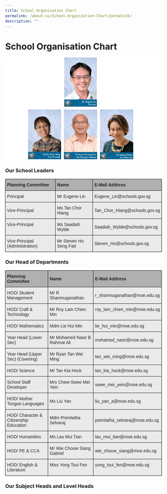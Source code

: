 ```yaml
---
title: School Organisation Chart
permalink: /about-us/School-Organisation-Chart/permalink/
description: ""
---
```

School Organisation Chart
=========================

![](/images/SchoolLeaders.png)

### Our School Leaders

<style type="text/css">
.tg  {border-collapse:collapse;border-spacing:0;}
.tg td{border-color:black;border-style:solid;border-width:1px;font-family:Arial, sans-serif;font-size:14px;
  overflow:hidden;padding:10px 5px;word-break:normal;}
.tg th{border-color:black;border-style:solid;border-width:1px;font-family:Arial, sans-serif;font-size:14px;
  font-weight:normal;overflow:hidden;padding:10px 5px;word-break:normal;}
.tg .tg-y7qa{background-color:#EAEAEA;color:#222;text-align:left;vertical-align:top}
.tg .tg-xxiv{background-color:#B0B0B0;color:#222;font-weight:bold;text-align:left;vertical-align:middle}
.tg .tg-bvia{background-color:#EAEAEA;color:#222;text-align:left;vertical-align:middle}
</style>
<table class="tg">
<thead>
  <tr>
    <th class="tg-xxiv"><span style="color:#222;background-color:#B0B0B0">Planning Committee</span></th>
    <th class="tg-xxiv"><span style="color:#222;background-color:#B0B0B0">Name</span></th>
    <th class="tg-xxiv"><span style="color:#222;background-color:#B0B0B0">E-Mail Address</span></th>
  </tr>
</thead>
<tbody>
  <tr>
    <td class="tg-bvia"><span style="color:#222;background-color:#EAEAEA">Principal</span></td>
    <td class="tg-bvia"><span style="color:#222;background-color:#EAEAEA">Mr Eugene Lin</span></td>
    <td class="tg-bvia"><span style="color:#222;background-color:#EAEAEA">Eugene_Lin@schools.gov.sg</span></td>
  </tr>
  <tr>
    <td class="tg-bvia"><span style="color:#222;background-color:#EAEAEA">Vice-Principal</span></td>
    <td class="tg-bvia"><span style="color:#222;background-color:#EAEAEA">Ms Tan Chor Hiang</span></td>
    <td class="tg-bvia"><span style="color:#222;background-color:#EAEAEA">Tan_Chor_Hiang@schools.gov.sg</span></td>
  </tr>
  <tr>
    <td class="tg-y7qa">Vice-Principal <span style="color:#222;background-color:#EAEAEA"> </span></td>
    <td class="tg-y7qa">Ms Saadiah Wylde<span style="color:#222;background-color:#EAEAEA"> </span></td>
    <td class="tg-bvia"><span style="color:#222;background-color:#EAEAEA">Saadiah_Wylde@schools.gov.sg</span></td>
  </tr>
  <tr>
    <td class="tg-bvia"><span style="color:#222;background-color:#EAEAEA">Vice-Principal (Administration)</span></td>
    <td class="tg-bvia"><span style="color:#222;background-color:#EAEAEA">Mr Steven Ho Seng Fatt</span><br></td>
    <td class="tg-bvia"><span style="color:#222;background-color:#EAEAEA">Steven_Ho@schools.gov.sg</span></td>
  </tr>
</tbody>
</table>

### Our Head of Departments

<style type="text/css">
.tg  {border-collapse:collapse;border-spacing:0;}
.tg td{border-color:black;border-style:solid;border-width:1px;font-family:Arial, sans-serif;font-size:14px;
  overflow:hidden;padding:10px 5px;word-break:normal;}
.tg th{border-color:black;border-style:solid;border-width:1px;font-family:Arial, sans-serif;font-size:14px;
  font-weight:normal;overflow:hidden;padding:10px 5px;word-break:normal;}
.tg .tg-y7qa{background-color:#EAEAEA;color:#222;text-align:left;vertical-align:top}
.tg .tg-xxiv{background-color:#B0B0B0;color:#222;font-weight:bold;text-align:left;vertical-align:middle}
.tg .tg-bvia{background-color:#EAEAEA;color:#222;text-align:left;vertical-align:middle}
</style>
<table class="tg">
<thead>
  <tr>
    <th class="tg-xxiv"><span style="color:#222;background-color:#B0B0B0">Planning Committee</span></th>
    <th class="tg-xxiv"><span style="color:#222;background-color:#B0B0B0">Name</span></th>
    <th class="tg-xxiv"><span style="color:#222;background-color:#B0B0B0">E-Mail Address</span></th>
  </tr>
</thead>
<tbody>
  <tr>
    <td class="tg-bvia"><span style="color:#222;background-color:#EAEAEA">HOD/ Student Management</span></td>
    <td class="tg-bvia"><span style="color:#222;background-color:#EAEAEA">Mr R Shanmuganathan</span></td>
    <td class="tg-bvia"><span style="color:#222;background-color:#EAEAEA">r_shanmuganathan@moe.edu.sg</span><br></td>
  </tr>
  <tr>
    <td class="tg-bvia"><span style="color:#222;background-color:#EAEAEA">HOD/ Craft &amp; Technology</span></td>
    <td class="tg-y7qa">Mr Roy Lam Chien Min<span style="color:#222;background-color:#EAEAEA"> </span></td>
    <td class="tg-y7qa">roy_lam_chien_min@moe.edu.sg<span style="color:#222;background-color:#EAEAEA"> </span></td>
  </tr>
  <tr>
    <td class="tg-bvia"><span style="color:#222;background-color:#EAEAEA">HOD/ Mathematics</span></td>
    <td class="tg-bvia"><span style="color:#222;background-color:#EAEAEA">Mdm Lie Hui Min</span></td>
    <td class="tg-bvia"><span style="color:#222;background-color:#EAEAEA">lie_hui_min@moe.edu.sg</span></td>
  </tr>
  <tr>
    <td class="tg-bvia"><span style="color:#222;background-color:#EAEAEA">Year Head (Lower Sec)</span></td>
    <td class="tg-bvia"><span style="color:#222;background-color:#EAEAEA">Mr Mohamed Nasir B Rahmat Ali</span></td>
    <td class="tg-bvia"><span style="color:#222;background-color:#EAEAEA">mohamed_nasir@moe.edu.sg</span></td>
  </tr>
  <tr>
    <td class="tg-bvia"><span style="color:#222;background-color:#EAEAEA">Year Head (Upper Sec) (Covering) </span></td>
    <td class="tg-bvia"><span style="color:#222;background-color:#EAEAEA">Mr Ryan Tan Wei Ming</span></td>
    <td class="tg-bvia"><span style="color:#222;background-color:#EAEAEA">tan_wei_ming@moe.edu.sg</span></td>
  </tr>
  <tr>
    <td class="tg-bvia"><span style="color:#222;background-color:#EAEAEA">HOD/ Science</span></td>
    <td class="tg-bvia"><span style="color:#222;background-color:#EAEAEA">Mr Tan Kia Hock</span></td>
    <td class="tg-bvia"><span style="color:#222;background-color:#EAEAEA">tan_kia_hock@moe.edu.sg</span></td>
  </tr>
  <tr>
    <td class="tg-bvia"><span style="color:#222;background-color:#EAEAEA">School Staff Developer</span><br></td>
    <td class="tg-y7qa">Mrs Chew-Swee Mei Yein<br></td>
    <td class="tg-bvia"><span style="color:#222;background-color:#EAEAEA">swee_mei_yein@moe.edu.sg</span><br></td>
  </tr>
  <tr>
    <td class="tg-bvia"><span style="color:#222;background-color:#EAEAEA">HOD/ Mother Tongue Languages</span></td>
    <td class="tg-bvia"><span style="color:#222;background-color:#EAEAEA">Ms Liu Yan</span></td>
    <td class="tg-bvia"><span style="color:#222;background-color:#EAEAEA">liu_yan_a@moe.edu.sg</span><br></td>
  </tr>
  <tr>
    <td class="tg-bvia"><span style="color:#222;background-color:#EAEAEA">HOD/ Character &amp; Citizenship Education</span></td>
    <td class="tg-bvia"><span style="color:#222;background-color:#EAEAEA">Mdm Premlatha Selvaraj</span></td>
    <td class="tg-bvia"><span style="color:#222;background-color:#EAEAEA">premlatha_selvaraj@moe.edu.sg</span><br></td>
  </tr>
  <tr>
    <td class="tg-bvia"><span style="color:#222;background-color:#EAEAEA">HOD/ Humanities</span><br></td>
    <td class="tg-bvia"><span style="color:#222;background-color:#EAEAEA">Ms Lau Mui Tian</span></td>
    <td class="tg-bvia"><span style="color:#222;background-color:#EAEAEA">lau_mui_tian@moe.edu.sg</span><br></td>
  </tr>
  <tr>
    <td class="tg-bvia"><span style="color:#222;background-color:#EAEAEA">HOD/ PE &amp; CCA</span></td>
    <td class="tg-bvia"><span style="color:#222;background-color:#EAEAEA">Mr Wie Chouw Siang Gabriel</span></td>
    <td class="tg-bvia"><span style="color:#222;background-color:#EAEAEA">wie_chouw_siang@moe.edu.sg</span></td>
  </tr>
  <tr>
    <td class="tg-y7qa">HOD/ English &amp; Literature</td>
    <td class="tg-y7qa">Miss Yong Tsui Fen<span style="color:#222;background-color:#EAEAEA"> </span></td>
    <td class="tg-y7qa">yong_tsui_fen@moe.edu.sg<span style="color:#222;background-color:#EAEAEA"> </span></td>
  </tr>
</tbody>
</table>

### Our Subject Heads and Level Heads
